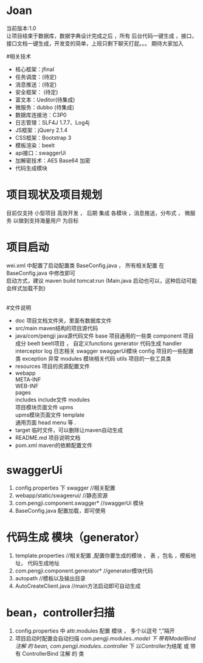 # Joan 
当前版本:1.0<br/>
让项目结束于数据库，数据字典设计完成之后 ，所有 后台代码一键生成 ，接口，接口文档一键生成，开发变的简单，上班只剩下聊天打屁。。。 期待大家加入

#相关技术
* 核心框架：jfinal
* 任务调度：(待定)
* 消息推送：(待定)
* 安全框架： (待定)
* 富文本：Ueditor(待集成)
* 微服务：dubbo (待集成)
* 数据库连接池：C3P0
* 日志管理：SLF4J 1.7.7、Log4j
* JS框架：jQuery 2.1.4
* CSS框架：Bootstrap 3
* 模板渲染：beelt
* api接口：swaggerUi
* 加解密技术：AES Base64 加密
* 代码生成模块

# 项目现状及项目规划
目前仅支持 小型项目 高效开发 ，
后期 集成 各模块 ，消息推送，分布式 ， 微服务 以做到支持海量用户 为目标

# 项目启动
 wei.xml 中配置了启动配置类 BaseConfig.java ， 所有相关配置 在 BaseConfig.java 中修改即可<br/>
 启动方式，建议 maven build   tomcat:run (Main.java 启动也可以，这种启动可能会样式加载不到)<br/><br/>

#文件说明 
* doc  项目文档文件夹，里面有数据库文件
* src/main maven结构的项目源代码  
* java/com/pengji java源代码文件
			base  项目通用的一些类
			component 项目成分
				beelt beelt项目 ， 自定义functions
				generator 代码生成
				handler 
				interceptor 
				log  日志相关
				swagger swaggerUi模块
			config  项目的一些配置类
			exception 异常
			modules  模块相关代码
			utils 	项目的一些工具类	
* resources 项目的资源配置文件
* webapp<br/>
   	 META-INF <br/>
	 WEB-INF <br/>
	 	 pages <br/>
			includes include文件
			modules <br/> 项目模块页面文件
				upms <br/> upms模块页面文件
			template <br/> 通用页面 head menu 等 .	
*   target  临时文件，可以删除让maven自动生成
* README.md 项目说明文档
* pom.xml maven的依赖配置文件

# swaggerUi
1. config.properties 下 swagger //相关配置
2. webapp/static/swageerui/  //静态资源
3. com.pengji.component.swagger*   //swaggerUi 模块
4. BaseConfig.java 配置加载，即可使用

# 代码生成 模块（generator）
1. template.properties //相关配置 ,配置你要生成的模块 ， 表  ，包名 ，模板地址， 代码生成地址
2. com.pengji.component.generator*  //generator模块代码
3. autopath                         //模板以及输出目录
4. AutoCreateClient.java      //main方法启动即可自动生成

# bean，controller扫描
1. config.properties 中 attr.modules 配置 模块 ， 多个以逗号 “,”隔开 
2. 项目启动时配置会自动扫描  com.pengji.modules.*.model 下  带有ModelBind 注解 的 bean, com.pengji.modules.*.controller 下 以Controller为结尾 或 带有 ControllerBind  注解 的 类 

